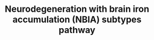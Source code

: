 ---
annotations:
- id: CL:0000540
  parent: animal cell
  type: Cell Type Ontology
  value: neuron
- id: PW:0000013
  parent: disease pathway
  type: Pathway Ontology
  value: disease pathway
- id: DOID:0110734
  parent: null
  type: Disease Ontology
  value: neurodegeneration with brain iron accumulation
authors:
- GMKeulen
- DeSl
- Egonw
- Fehrhart
- Khanspers
- MaintBot
- Marvin M2
- Mkutmon
communities:
- RareDiseases
description: Neurodegeneration with brain iron accumulation (NBIA) is an umbrella
  term for 12 disease subtypes, all characterized by the build-up of iron within the
  brain. One of these subtypes is beta-propeller protein-associated neurodegeneration
  (BPAN) caused by a mutation in the WDR45 gene. This protein is involved in the autophagy
  pathway; the exact mechanism is still unknown. Other NBIA subtypes are PKAN, CoPAN,
  and FAHN. PKAN and CoPAN are involved in Coenzyme A synthesis within mitochondria
  and FAHN is found in myelin synthesis. Dysfunctioning of these pathways leads to
  a phenotype characterized by developmental delay and intellectual disabilities.
  Nevertheless, the exact relation between mutation and phenotype remains unknown.
last-edited: 2021-05-27
organisms:
- Homo sapiens
redirect_from:
- /index.php/Pathway:WP4577
- /instance/WP4577
revision: null
schema-jsonld:
- '@context': https://schema.org/
  '@id': https://wikipathways.github.io/pathways/WP4577.html
  '@type': Dataset
  creator:
    '@type': Organization
    name: WikiPathways
  description: Neurodegeneration with brain iron accumulation (NBIA) is an umbrella
    term for 12 disease subtypes, all characterized by the build-up of iron within
    the brain. One of these subtypes is beta-propeller protein-associated neurodegeneration
    (BPAN) caused by a mutation in the WDR45 gene. This protein is involved in the
    autophagy pathway; the exact mechanism is still unknown. Other NBIA subtypes are
    PKAN, CoPAN, and FAHN. PKAN and CoPAN are involved in Coenzyme A synthesis within
    mitochondria and FAHN is found in myelin synthesis. Dysfunctioning of these pathways
    leads to a phenotype characterized by developmental delay and intellectual disabilities.
    Nevertheless, the exact relation between mutation and phenotype remains unknown.
  keywords:
  - (2R)-2-hydroxy fatty acid anion
  - (R)-4'-
  - (R)-pantothenate
  - -CoA
  - 1,2-saturated fatty acid
  - 3'-dephospho
  - 3-Dehydrosphinganine
  - 4'-phosphate
  - ACACA
  - AKT1S1
  - AMPK
  - ATG10
  - ATG101
  - ATG12
  - ATG13
  - ATG14
  - ATG16L1
  - ATG2A
  - ATG3
  - ATG4
  - ATG5
  - ATG7
  - ATP13A2
  - BECN1
  - C19orf12
  - COASY
  - CP
  - Coenzyme A
  - 'D-pantetheine '
  - DCAF17
  - DEPTOR
  - FA2H
  - FTL
  - Fe(II)-cytochrome b5
  - Fe(III)-cytochrome b5
  - GTPBP2
  - L-cysteine
  - L-serine
  - LC3
  - LKB1
  - MECP2
  - MLST8
  - MTOR
  - N-[(R)-4'-Phospho
  - PANK2
  - PIK3C3
  - PIK3R4
  - PLA2G6
  - Palmitoyl-CoA
  - Pathway
  - PtdIns3P
  - RB1CC1
  - RHEB
  - RPTOR
  - SCPx
  - SPTLC1
  - 'Sphingolipid metabolism '
  - TSC1
  - TSC2
  - ULK1
  - WDR45
  - WIPI1
  - WIPI2
  - acetyl-CoA
  - ceramide
  - dihydroceramide
  - dihydrosphingosine
  - dihydroxysphingolipids
  - diphosphate
  - malonyl-CoA
  - pantothenoyl]-L-cysteine
  - phosphopantothenate
  - sphingolipids
  - sphingomyelin
  license: CC0
  name: Neurodegeneration with brain iron accumulation (NBIA) subtypes pathway
seo: CreativeWork
title: Neurodegeneration with brain iron accumulation (NBIA) subtypes pathway
wpid: WP4577
---